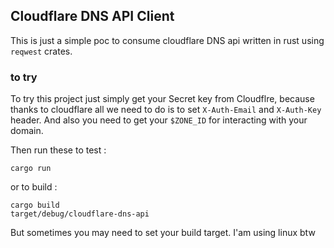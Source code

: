 ## Cloudflare DNS API Client

This is just a simple poc to consume cloudflare DNS api written in rust using `reqwest` crates.


### to try
To try this project just simply get your Secret key from Cloudflre, because thanks to cloudflare all we need to do is to set `X-Auth-Email` and `X-Auth-Key` header. And also you need to get your `$ZONE_ID` for interacting with your domain. 

Then run these to test :
```
cargo run 
```
or to build :
```
cargo build 
target/debug/cloudflare-dns-api
```

But sometimes you may need to set your build target. I'am using linux btw